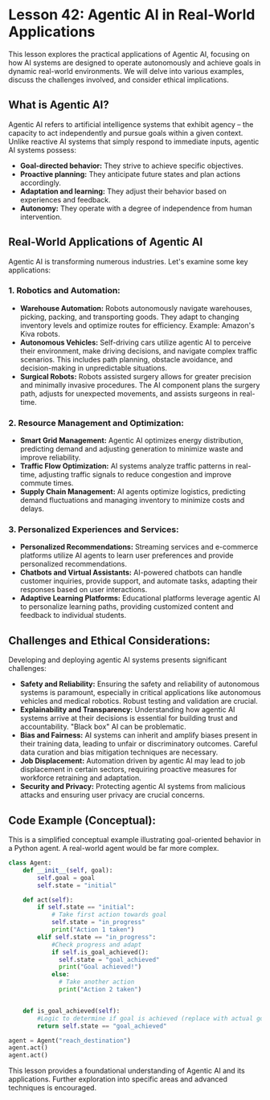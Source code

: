# Lesson 42: Agentic AI in Real-World Applications

This lesson explores the practical applications of Agentic AI, focusing on how AI systems are designed to operate autonomously and achieve goals in dynamic real-world environments. We will delve into various examples, discuss the challenges involved, and consider ethical implications.

## What is Agentic AI?

Agentic AI refers to artificial intelligence systems that exhibit agency – the capacity to act independently and pursue goals within a given context. Unlike reactive AI systems that simply respond to immediate inputs, agentic AI systems possess:

* **Goal-directed behavior:**  They strive to achieve specific objectives.
* **Proactive planning:** They anticipate future states and plan actions accordingly.
* **Adaptation and learning:** They adjust their behavior based on experiences and feedback.
* **Autonomy:** They operate with a degree of independence from human intervention.


## Real-World Applications of Agentic AI

Agentic AI is transforming numerous industries.  Let's examine some key applications:

### 1. Robotics and Automation:

* **Warehouse Automation:** Robots autonomously navigate warehouses, picking, packing, and transporting goods.  They adapt to changing inventory levels and optimize routes for efficiency.  Example: Amazon's Kiva robots.
* **Autonomous Vehicles:** Self-driving cars utilize agentic AI to perceive their environment, make driving decisions, and navigate complex traffic scenarios.  This includes path planning, obstacle avoidance, and decision-making in unpredictable situations.
* **Surgical Robots:**  Robots assisted surgery allows for greater precision and minimally invasive procedures. The AI component plans the surgery path, adjusts for unexpected movements, and assists surgeons in real-time.


### 2. Resource Management and Optimization:

* **Smart Grid Management:** Agentic AI optimizes energy distribution, predicting demand and adjusting generation to minimize waste and improve reliability.
* **Traffic Flow Optimization:** AI systems analyze traffic patterns in real-time, adjusting traffic signals to reduce congestion and improve commute times.
* **Supply Chain Management:** AI agents optimize logistics, predicting demand fluctuations and managing inventory to minimize costs and delays.


### 3. Personalized Experiences and Services:

* **Personalized Recommendations:**  Streaming services and e-commerce platforms utilize AI agents to learn user preferences and provide personalized recommendations.
* **Chatbots and Virtual Assistants:** AI-powered chatbots can handle customer inquiries, provide support, and automate tasks, adapting their responses based on user interactions.
* **Adaptive Learning Platforms:** Educational platforms leverage agentic AI to personalize learning paths, providing customized content and feedback to individual students.


## Challenges and Ethical Considerations:

Developing and deploying agentic AI systems presents significant challenges:

* **Safety and Reliability:** Ensuring the safety and reliability of autonomous systems is paramount, especially in critical applications like autonomous vehicles and medical robotics.  Robust testing and validation are crucial.
* **Explainability and Transparency:** Understanding how agentic AI systems arrive at their decisions is essential for building trust and accountability.  "Black box" AI can be problematic.
* **Bias and Fairness:**  AI systems can inherit and amplify biases present in their training data, leading to unfair or discriminatory outcomes.  Careful data curation and bias mitigation techniques are necessary.
* **Job Displacement:**  Automation driven by agentic AI may lead to job displacement in certain sectors, requiring proactive measures for workforce retraining and adaptation.
* **Security and Privacy:**  Protecting agentic AI systems from malicious attacks and ensuring user privacy are crucial concerns.


## Code Example (Conceptual):

This is a simplified conceptual example illustrating goal-oriented behavior in a Python agent.  A real-world agent would be far more complex.

```python
class Agent:
    def __init__(self, goal):
        self.goal = goal
        self.state = "initial"

    def act(self):
        if self.state == "initial":
            # Take first action towards goal
            self.state = "in_progress"
            print("Action 1 taken")
        elif self.state == "in_progress":
            #Check progress and adapt
            if self.is_goal_achieved():
              self.state = "goal_achieved"
              print("Goal achieved!")
            else:
              # Take another action
              print("Action 2 taken")


    def is_goal_achieved(self):
        #Logic to determine if goal is achieved (replace with actual goal checking)
        return self.state == "goal_achieved"

agent = Agent("reach_destination")
agent.act()
agent.act()
```

This lesson provides a foundational understanding of Agentic AI and its applications. Further exploration into specific areas and advanced techniques is encouraged.

